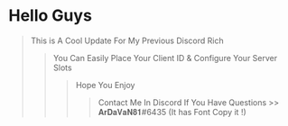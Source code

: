 # Hello Guys
> This is A Cool Update For My Previous Discord Rich 
>> You Can Easily Place Your Client ID & Configure Your Server Slots
>>> Hope You Enjoy 
>>>> Contact Me In Discord If You Have Questions >> 𝐀𝐫𝐃𝐚𝐕𝐚𝐍𝟖𝟏#6435 (It has Font Copy it !)
